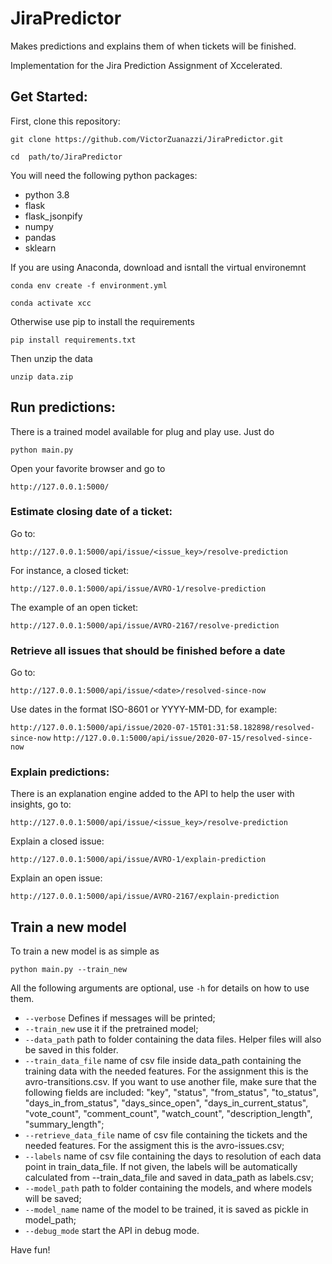 # JiraPredictor
Makes predictions and explains them of when tickets will be finished.

Implementation for the Jira Prediction Assignment of Xccelerated.

## Get Started:

First, clone this repository:

```git clone https://github.com/VictorZuanazzi/JiraPredictor.git ``` 

```cd  path/to/JiraPredictor```

You will need the following python packages:
* python 3.8
* flask
* flask_jsonpify
* numpy
* pandas
* sklearn

If you are using Anaconda, download and isntall the virtual environemnt


```conda env create -f environment.yml```

```conda activate xcc```

Otherwise use pip to install the requirements


```pip install requirements.txt ```

Then unzip the data 


```unzip data.zip```

## Run predictions:

There is a trained model available for plug and play use. Just do


```python main.py```


Open your favorite browser and go to


```http://127.0.0.1:5000/```

### Estimate closing date of a ticket:

Go to:


```http://127.0.0.1:5000/api/issue/<issue_key>/resolve-prediction```

For instance, a closed ticket:


```http://127.0.0.1:5000/api/issue/AVRO-1/resolve-prediction```

The example of an open ticket:


```http://127.0.0.1:5000/api/issue/AVRO-2167/resolve-prediction```

### Retrieve all issues that should be finished before a date

Go to:


```http://127.0.0.1:5000/api/issue/<date>/resolved-since-now```
  
Use dates in the format ISO-8601 or YYYY-MM-DD, for example:


```http://127.0.0.1:5000/api/issue/2020-07-15T01:31:58.182898/resolved-since-now```
```http://127.0.0.1:5000/api/issue/2020-07-15/resolved-since-now```
 

### Explain predictions:

There is an explanation engine added to the API to help the user with insights, go to:


```http://127.0.0.1:5000/api/issue/<issue_key>/resolve-prediction```


Explain a closed issue:


```http://127.0.0.1:5000/api/issue/AVRO-1/explain-prediction```

Explain an open issue:


```http://127.0.0.1:5000/api/issue/AVRO-2167/explain-prediction```


## Train a new model

To train a new model is as simple as

```python main.py --train_new```

All the following arguments are optional, use ```-h``` for details on how to use them.
* ```--verbose``` Defines if messages will be printed;
* ```--train_new``` use it if  the pretrained model;
* ```--data_path``` path to folder containing the data files. Helper files will also be saved in this folder.
* ```--train_data_file``` name of csv file inside data_path containing the training data with the needed features. For the assignment this is the avro-transitions.csv. If you want to use another file, make sure that the following fields are included: "key", "status", "from_status", "to_status", "days_in_from_status", "days_since_open", "days_in_current_status", "vote_count", "comment_count", "watch_count", "description_length", "summary_length";
* ```--retrieve_data_file``` name of csv file containing the tickets and the needed features. For the assigment this is the avro-issues.csv;
* ```--labels``` name of csv file containing the days to resolution of each data point in train_data_file. If not given, the labels will be automatically calculated from --train_data_file and saved in data_path as labels.csv;
* ```--model_path``` path to folder containing the models, and where models will be saved;
* ```--model_name``` name of the model to be trained, it is saved as pickle in model_path;
* ```--debug_mode``` start the API in debug mode.




Have fun!

